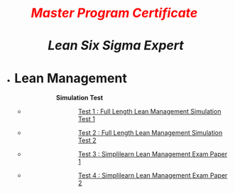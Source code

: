 <center>
<h1 style="color:red"><em><strong>Master Program Certificate&nbsp;</strong></em></h1>
<h1 ><em><strong>Lean Six Sigma Expert</strong></em></h1>
</center>

<ul>
<li style="font-weight: 400;">
        <h1><strong>Lean Management</strong></h1>
</li>

<p style="padding-left: 90px;"><span style="font-weight: 400;">&nbsp;</span><strong>Simulation Test</strong></p>
    <ul>
        <li><p style="padding-left: 120px;"><a href="http://www.google.com"><span style="font-weight: 400;">Test 1 : Full Length Lean Management Simulation Test 1</span></a></p></li>
        <li><p style="padding-left: 120px;"><a href="http://www.google.com"><span style="font-weight: 400;">Test 2 : Full Length Lean Management Simulation Test 2</span></a></p></li>
        <li><p style="padding-left: 120px;"><a href="http://www.google.com"><span style="font-weight: 400;">Test 3 : Simplilearn Lean Management Exam Paper 1</span></a></p></li>
        <li><p style="padding-left: 120px;"><a href="http://www.google.com"><span style="font-weight: 400;">Test 4 : Simplilearn Lean Management Exam Paper 2</span></a></p></li>
    </ul>
    
</ul>
